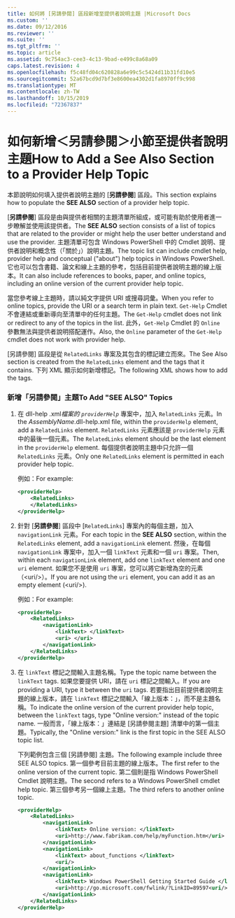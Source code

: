 ```yaml
---
title: 如何將 [另請參閱] 區段新增至提供者說明主題 |Microsoft Docs
ms.custom: ''
ms.date: 09/12/2016
ms.reviewer: ''
ms.suite: ''
ms.tgt_pltfrm: ''
ms.topic: article
ms.assetid: 9c754ac3-cee3-4c13-9bad-e499c8a68a09
caps.latest.revision: 4
ms.openlocfilehash: f5c48fd04c620828a6e99c5c5424d11b31fd10e5
ms.sourcegitcommit: 52a67bcd9d7bf3e8600ea4302d1fa8970ff9c998
ms.translationtype: MT
ms.contentlocale: zh-TW
ms.lasthandoff: 10/15/2019
ms.locfileid: "72367837"
---
```

# <a name="how-to-add-a-see-also-section-to-a-provider-help-topic"></a><span data-ttu-id="c59a8-102">如何新增＜另請參閱＞小節至提供者說明主題</span><span class="sxs-lookup"><span data-stu-id="c59a8-102">How to Add a See Also Section to a Provider Help Topic</span></span>

<span data-ttu-id="c59a8-103">本節說明如何填入提供者說明主題的 [**另請參閱**] 區段。</span><span class="sxs-lookup"><span data-stu-id="c59a8-103">This section explains how to populate the **SEE ALSO** section of a provider help topic.</span></span>

<span data-ttu-id="c59a8-104">[**另請參閱**] 區段是由與提供者相關的主題清單所組成，或可能有助於使用者進一步瞭解並使用該提供者。</span><span class="sxs-lookup"><span data-stu-id="c59a8-104">The **SEE ALSO** section consists of a list of topics that are related to the provider or might help the user better understand and use the provider.</span></span> <span data-ttu-id="c59a8-105">主題清單可包含 Windows PowerShell 中的 Cmdlet 說明、提供者說明和概念性（「關於」）說明主題。</span><span class="sxs-lookup"><span data-stu-id="c59a8-105">The topic list can include cmdlet help, provider help and conceptual ("about") help topics in Windows PowerShell.</span></span> <span data-ttu-id="c59a8-106">它也可以包含書籍、論文和線上主題的參考，包括目前提供者說明主題的線上版本。</span><span class="sxs-lookup"><span data-stu-id="c59a8-106">It can also include references to books, paper, and online topics, including an online version of the current provider help topic.</span></span>

<span data-ttu-id="c59a8-107">當您參考線上主題時，請以純文字提供 URI 或搜尋詞彙。</span><span class="sxs-lookup"><span data-stu-id="c59a8-107">When you refer to online topics, provide the URI or a search term in plain text.</span></span> <span data-ttu-id="c59a8-108">`Get-Help` Cmdlet 不會連結或重新導向至清單中的任何主題。</span><span class="sxs-lookup"><span data-stu-id="c59a8-108">The `Get-Help` cmdlet does not link or redirect to any of the topics in the list.</span></span> <span data-ttu-id="c59a8-109">此外，`Get-Help` Cmdlet 的 `Online` 參數無法與提供者說明搭配運作。</span><span class="sxs-lookup"><span data-stu-id="c59a8-109">Also, the `Online` parameter of the `Get-Help` cmdlet does not work with provider help.</span></span>

<span data-ttu-id="c59a8-110">[另請參閱] 區段是從 `RelatedLinks` 專案及其包含的標記建立而來。</span><span class="sxs-lookup"><span data-stu-id="c59a8-110">The See Also section is created from the `RelatedLinks` element and the tags that it contains.</span></span> <span data-ttu-id="c59a8-111">下列 XML 顯示如何新增標記。</span><span class="sxs-lookup"><span data-stu-id="c59a8-111">The following XML shows how to add the tags.</span></span>

### <a name="to-add-see-also-topics"></a><span data-ttu-id="c59a8-112">新增「另請參閱」主題</span><span class="sxs-lookup"><span data-stu-id="c59a8-112">To Add "SEE ALSO" Topics</span></span>

1. <span data-ttu-id="c59a8-113">在 dll-help .xml*檔案的 `providerHelp`* 專案中，加入 `RelatedLinks` 元素。</span><span class="sxs-lookup"><span data-stu-id="c59a8-113">In the *AssemblyName*.dll-help.xml file, within the `providerHelp` element, add a `RelatedLinks` element.</span></span> <span data-ttu-id="c59a8-114">`RelatedLinks` 元素應該是 `providerHelp` 元素中的最後一個元素。</span><span class="sxs-lookup"><span data-stu-id="c59a8-114">The `RelatedLinks` element should be the last element in the `providerHelp` element.</span></span> <span data-ttu-id="c59a8-115">每個提供者說明主題中只允許一個 `RelatedLinks` 元素。</span><span class="sxs-lookup"><span data-stu-id="c59a8-115">Only one `RelatedLinks` element is permitted in each provider help topic.</span></span>

   <span data-ttu-id="c59a8-116">例如：</span><span class="sxs-lookup"><span data-stu-id="c59a8-116">For example:</span></span>

    ```xml
    <providerHelp>
        <RelatedLinks>
        </RelatedLinks>
    </providerHelp>
    ```

2. <span data-ttu-id="c59a8-117">針對 [**另請參閱**] 區段中 [`RelatedLinks`] 專案內的每個主題，加入 `navigationLink` 元素。</span><span class="sxs-lookup"><span data-stu-id="c59a8-117">For each topic in the **SEE ALSO** section, within the `RelatedLinks` element, add a `navigationLink` element.</span></span> <span data-ttu-id="c59a8-118">然後，在每個 `navigationLink` 專案中，加入一個 `linkText` 元素和一個 `uri` 專案。</span><span class="sxs-lookup"><span data-stu-id="c59a8-118">Then, within each `navigationLink` element, add one `linkText` element and one `uri` element.</span></span> <span data-ttu-id="c59a8-119">如果您不是使用 `uri` 專案，您可以將它新增為空的元素（\<uri/>）。</span><span class="sxs-lookup"><span data-stu-id="c59a8-119">If you are not using the `uri` element, you can add it as an empty element (\<uri/>).</span></span>

   <span data-ttu-id="c59a8-120">例如：</span><span class="sxs-lookup"><span data-stu-id="c59a8-120">For example:</span></span>

    ```xml
    <providerHelp>
        <RelatedLinks>
            <navigationLink>
                <linkText> </linkText>
                <uri> </uri>
            </navigationLink>
        </RelatedLinks>
    </providerHelp>
    ```

3. <span data-ttu-id="c59a8-121">在 `linkText` 標記之間輸入主題名稱。</span><span class="sxs-lookup"><span data-stu-id="c59a8-121">Type the topic name between the `linkText` tags.</span></span> <span data-ttu-id="c59a8-122">如果您要提供 URI，請在 `uri` 標記之間輸入。</span><span class="sxs-lookup"><span data-stu-id="c59a8-122">If you are providing a URI, type it between the `uri` tags.</span></span> <span data-ttu-id="c59a8-123">若要指出目前提供者說明主題的線上版本，請在 `linkText` 標記之間輸入「線上版本：」，而不是主題名稱。</span><span class="sxs-lookup"><span data-stu-id="c59a8-123">To indicate the online version of the current provider help topic, between the `linkText` tags, type "Online version:" instead of the topic name.</span></span> <span data-ttu-id="c59a8-124">一般而言，「線上版本：」連結是 [另請參閱主題] 清單中的第一個主題。</span><span class="sxs-lookup"><span data-stu-id="c59a8-124">Typically, the "Online version:" link is the first topic in the SEE ALSO topic list.</span></span>

   <span data-ttu-id="c59a8-125">下列範例包含三個 [另請參閱] 主題。</span><span class="sxs-lookup"><span data-stu-id="c59a8-125">The following example include three SEE ALSO topics.</span></span> <span data-ttu-id="c59a8-126">第一個參考目前主題的線上版本。</span><span class="sxs-lookup"><span data-stu-id="c59a8-126">The first refer to the online version of the current topic.</span></span> <span data-ttu-id="c59a8-127">第二個則是指 Windows PowerShell Cmdlet 說明主題。</span><span class="sxs-lookup"><span data-stu-id="c59a8-127">The second refers to a Windows PowerShell cmdlet help topic.</span></span> <span data-ttu-id="c59a8-128">第三個參考另一個線上主題。</span><span class="sxs-lookup"><span data-stu-id="c59a8-128">The third refers to another online topic.</span></span>

    ```xml
    <providerHelp>
        <RelatedLinks>
            <navigationLink>
                <linkText> Online version: </linkText>
                <uri>http://www.fabrikam.com/help/myFunction.htm</uri>
            </navigationLink>
            <navigationLink>
                <linkText> about_functions </linkText>
                <uri/>
            </navigationLink>
            <navigationLink>
                <linkText> Windows PowerShell Getting Started Guide </linkText>
                <uri>http://go.microsoft.com/fwlink/?LinkID=89597<uri/>
            </navigationLink>
        </RelatedLinks>
    </providerHelp>
    ```